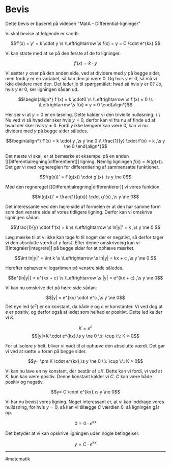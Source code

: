 
# Bevis
Dette bevis er baseret på videoen "MatA - Differential-ligninger"

Vi skal bevise at følgende er sandt:

   $$f'(x) = y' = k \cdot y \s \Leftrightarrow \s f(x) = y = C \cdot e^{kx} $$

Vi kan starte med at se på den første af de to ligninger.

$$f'(x) = k \cdot y$$

Vi sætter $y$ over på den anden side, ved at dividere med $y$ på begge sider, men fordi $y$ er en variabel, så kan den jo være 0. Og hvis $y$ er 0, så må vi ikke dividere med den. Det leder jo til spørgsmålet: hvad så hvis $y$ er 0? Jo, hvis $y$ er 0, ser ligningen sådan ud.

$$\begin{align*}
f'(x) = k \cdot0 \s \Leftrightarrow \s f'(x) = 0 \s \Leftrightarrow \s f(x) = y = 0
\end{align*}$$

Her ser vi at $y = 0$ er en løsning. Dette kalder vi den trivielle nulløsning. \\ \\
Nu ved vi så hvad der sker hvis $y = 0$, derfor kan vi fra nu af finde ud af hvad der sker hvis $y \ne 0$. Fordi $y$ ikke længere kan være 0, kan vi nu dividere med $y$ på begge sider således.

$$\begin{align*}
f'(x) = k \cdot y ,\s y \ne 0 \\
\frac{1}{y} \cdot f'(x) = k ,\s y \ne 0
\end{align*}$$

Det næste vi skal, er at bemærke et eksempel på en anden [[Differentialregning|differentieret]] ligning. Nemlig ligningen $f(x) = ln(g(x))$. Det gør vi med regnereglen for differentiering af sammensatte funktioner.

$$f(g(x))' = f'(g(x)) \cdot g'(x) ,\s y \ne 0$$

Med den regneregel [[Differentialregning|differentierer]] vi vores funktion.

$$ln(g(x))' = \frac{1}{g(x)} \cdot g'(x) ,\s y \ne 0$$

Det interessante ved den højre side af formelen er at den har samme form som den venstre side af vores tidligere ligning. Derfor kan vi omskrive ligningen sådan.

$$\frac{1}{y} \cdot f'(x) = k \s \Leftrightarrow \s ln|y|' = k ,\s y \ne 0 $$
 
Læg mærke til at vi ikke kan tage $ln$ til noget der er negativt, så derfor tager vi den absolutte værdi af $y$ først. Efter denne omskrivning kan vi [[Integraler|integrere]] på begge sider for at ophæve mærket.

$$\int ln|y|' = \int k \s \Leftrightarrow \s ln|y| = kx + c ,\s y \ne 0 $$

Herefter ophæver vi logaritmen på venstre side således.


$$e^{ln|y|} = e^{kx + c} \s \Leftrightarrow \s |y| = e^{kx + c} ,\s y \ne 0$$


Vi kan nu omskrive det på højre side sådan.

$$|y| = e^{kx} \cdot e^c ,\s y \ne 0$$
Det nye led ($e^c$) er en konstant, da både $e$ og $c$ er konstanter. Vi ved dog at $e$ er positiv, og derfor også at ledet som helhed er positivt. Dette led kalder vi $K$.

$$K = e^c$$
$$|y|=K \cdot e^{kx},\s y \ne 0 \:\: \cup \:\: K > 0$$

For at isolere $y$ helt, bliver vi nødt til at ophæve den absolutte værdi. Det gør vi ved at sætte $\pm$ foran på begge sider.

$$y= \pm K \cdot e^{kx},\s y \ne 0 \:\: \cup \:\: K > 0$$

Vi kan nu lave en ny konstant, der består af $\pm K$. Dette kan vi fordi, vi ved at $K$, kun kan være positiv. Denne konstant kalder vi $C$. $C$ kan være både positiv og negativ.

$$y= C \cdot e^{kx},\s y \ne 0$$

Vi har nu bevist vores ligning. Noget interessant er, at vi kan inddrage vores nulløsning, for hvis $y = 0$, så kan vi tillægge $C$ værdien 0, så ligningen går op.

$$0 = 0 \cdot e^{kx}$$

Det betyder at vi kan opskrive ligningen uden nogle betingelser.

$$y= C \cdot e^{kx}$$

---

#matematik 

